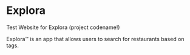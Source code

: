 # Explora

Test Website for Explora (project codename!)

Explora&trade; is an app that allows users to search for restaurants based on tags.
